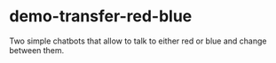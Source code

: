 # demo-transfer-red-blue
Two simple chatbots that allow to talk to either red or blue and change between them.
